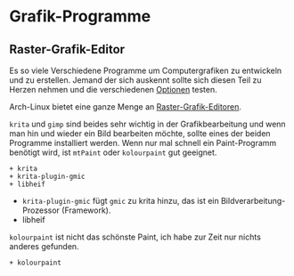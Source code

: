 # Grafik-Programme

## Raster-Grafik-Editor

Es so viele Verschiedene Programme um Computergrafiken zu entwickeln und zu erstellen. Jemand der sich auskennt sollte sich diesen Teil zu Herzen nehmen und die verschiedenen [Optionen](https://en.wikipedia.org/wiki/Comparison_of_raster_graphics_editors) testen.

Arch-Linux bietet eine ganze Menge an [Raster-Grafik-Editoren](https://wiki.archlinux.org/index.php/list_of_applications#Raster_graphics_editors).

`krita` und `gimp` sind beides sehr wichtig in der Grafikbearbeitung und wenn man hin und wieder ein Bild bearbeiten möchte, sollte eines der beiden Programme installiert werden. Wenn nur mal schnell ein Paint-Programm benötigt wird, ist  `mtPaint` oder `kolourpaint` gut geeignet.

    + krita
    + krita-plugin-gmic
    + libheif

* `krita-plugin-gmic` fügt `gmic` zu krita hinzu, das ist ein Bildverarbeitung-Prozessor (Framework).
* libheif

`kolourpaint` ist nicht das schönste Paint, ich habe zur Zeit nur nichts anderes gefunden.

    + kolourpaint


